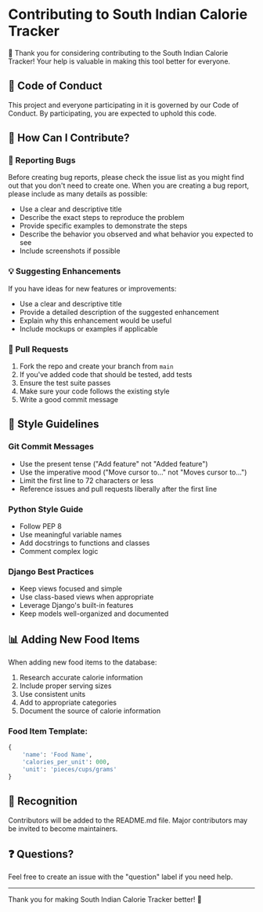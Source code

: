 # Contributing to South Indian Calorie Tracker

🙏 Thank you for considering contributing to the South Indian Calorie Tracker! Your help is valuable in making this tool better for everyone.

## 📝 Code of Conduct

This project and everyone participating in it is governed by our Code of Conduct. By participating, you are expected to uphold this code.

## 🚀 How Can I Contribute?

### 🐛 Reporting Bugs

Before creating bug reports, please check the issue list as you might find out that you don't need to create one. When you are creating a bug report, please include as many details as possible:

* Use a clear and descriptive title
* Describe the exact steps to reproduce the problem
* Provide specific examples to demonstrate the steps
* Describe the behavior you observed and what behavior you expected to see
* Include screenshots if possible

### 💡 Suggesting Enhancements

If you have ideas for new features or improvements:

* Use a clear and descriptive title
* Provide a detailed description of the suggested enhancement
* Explain why this enhancement would be useful
* Include mockups or examples if applicable

### 🔧 Pull Requests

1. Fork the repo and create your branch from `main`
2. If you've added code that should be tested, add tests
3. Ensure the test suite passes
4. Make sure your code follows the existing style
5. Write a good commit message

## 🎨 Style Guidelines

### Git Commit Messages

* Use the present tense ("Add feature" not "Added feature")
* Use the imperative mood ("Move cursor to..." not "Moves cursor to...")
* Limit the first line to 72 characters or less
* Reference issues and pull requests liberally after the first line

### Python Style Guide

* Follow PEP 8
* Use meaningful variable names
* Add docstrings to functions and classes
* Comment complex logic

### Django Best Practices

* Keep views focused and simple
* Use class-based views when appropriate
* Leverage Django's built-in features
* Keep models well-organized and documented

## 📊 Adding New Food Items

When adding new food items to the database:

1. Research accurate calorie information
2. Include proper serving sizes
3. Use consistent units
4. Add to appropriate categories
5. Document the source of calorie information

### Food Item Template:
```python
{
    'name': 'Food Name',
    'calories_per_unit': 000,
    'unit': 'pieces/cups/grams'
}
```

## 🌟 Recognition

Contributors will be added to the README.md file. Major contributors may be invited to become maintainers.

## ❓ Questions?

Feel free to create an issue with the "question" label if you need help.

---
Thank you for making South Indian Calorie Tracker better! 🙏
